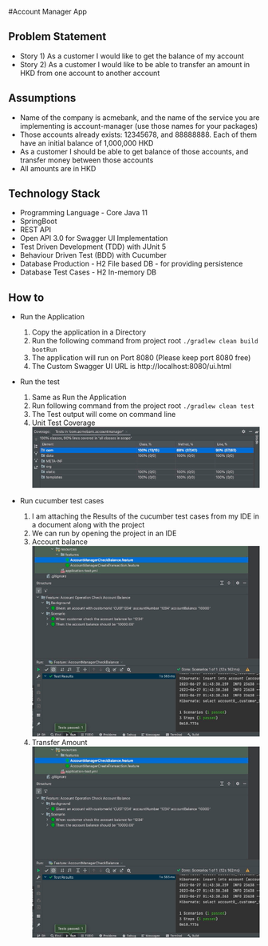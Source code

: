 #Account Manager App

## Problem Statement

- Story 1) As a customer I would like to get the balance of my account
- Story 2) As a customer I would like to be able to transfer an amount in HKD from one account to another account

## Assumptions

- Name of the company is acmebank, and the name of the service you are implementing is account-manager (use those names for your packages)
- Those accounts already exists: 12345678, and 88888888. Each of them have an initial balance of 1,000,000 HKD
- As a customer I should be able to get balance of those accounts, and transfer money between those accounts
- All amounts are in HKD

## Technology Stack

- Programming Language - Core Java 11
- SpringBoot
- REST API
- Open API 3.0 for Swagger UI Implementation
- Test Driven Development (TDD) with JUnit 5
- Behaviour Driven Test (BDD) with Cucumber
- Database Production - H2 File based DB - for providing persistence 
- Database Test Cases - H2 In-memory DB

## How to 

- Run the Application
    1. Copy the application in a Directory
    2. Run the following command from project root
       ```./gradlew clean build bootRun```
    3. The application will run on Port 8080 (Please keep port 8080 free)
    4. The Custom Swagger UI URL is
       http://localhost:8080/ui.html

- Run the test
    1. Same as Run the Application
    2. Run following command from the project root
       ```./gradlew clean test```
    3. The Test output will come on command line 
    4. Unit Test Coverage 
    ![img_2.png](unitTestCoverage.png)
- Run cucumber test cases
    1. I am attaching the Results of the cucumber test cases from my IDE in a document along with the project
    2. We can run by opening the project in an IDE
    3. Account balance
    ![img.png](accountBalance.png)
    4. Transfer Amount
    ![img_1.png](accountTransfer.png)